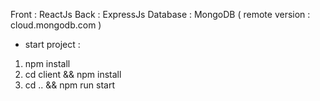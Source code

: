 Front : ReactJs
Back : ExpressJs
Database : MongoDB ( remote version : cloud.mongodb.com  )

- start project :
1) npm install
2) cd client && npm install
3) cd .. && npm run start
